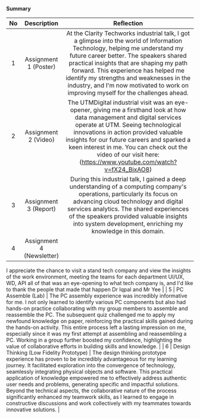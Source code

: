 **Summary**

| No | Description | Reflection |
| :---: | :---: | :---: |
| 1 | Assignment 1 (Poster) | At the Clarity Techworks industrial talk, I got a glimpse into the world of Information Technology, helping me understand my future career better. The speakers shared practical insights that are shaping my path forward. This experience has helped me identify my strengths and weaknesses in the industry, and I'm now motivated to work on improving myself for the challenges ahead. |
| 2 | Assignment 2 (Video) | The UTMDigital industrial visit was an eye-opener, giving me a firsthand look at how data management and digital services operate at UTM. Seeing technological innovations in action provided valuable insights for our future careers and sparked a keen interest in me. You can check out the video of our visit here: (https://www.youtube.com/watch?v=fX24_BixAO8)|
| 3 | Assignment 3 (Report) |During this industrial talk, I gained a deep understanding of a computing company's operations, particularly its focus on advancing cloud technology and digital services analytics. The shared experiences of the speakers provided valuable insights into system development, enriching my knowledge in this domain. |
| 4 | Assignment 4 (Newsletter) |

I appreciate the chance to visit a stand tech company and view the insights of the work environment, meeting the teams for each department UI/UX, WD, API all of that was an eye-opening to what tech company is, and I'd like to thank the people that made that happen Dr Iqpal and Mr Yee |
| 5 | PC Assemble (Lab) | The PC assembly experience was incredibly informative for me. I not only learned to identify various PC components but also had hands-on practice collaborating with my group members to assemble and reassemble the PC. The subsequent quiz challenged me to apply my newfound knowledge on paper, reinforcing the practical skills gained during the hands-on activity. This entire process left a lasting impression on me, especially since it was my first attempt at assembling and reassembling a PC. Working in a group further boosted my confidence, highlighting the value of collaborative efforts in building skills and knowledge. |
| 6 | Design Thinking (Low Fidelity Prototype) | The design thinking prototype experience has proven to be incredibly advantageous for my learning journey. It facilitated exploration into the convergence of technology, seamlessly integrating physical objects and software. This practical application of knowledge empowered me to effectively address authentic user needs and problems, generating specific and impactful solutions. Beyond the technical aspects, the collaborative nature of the process significantly enhanced my teamwork skills, as I learned to engage in constructive discussions and work collectively with my teammates towards innovative solutions. |
